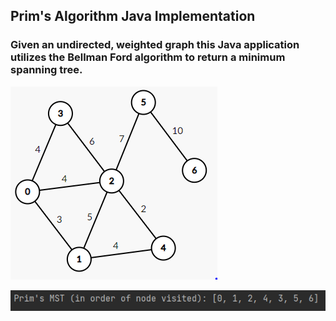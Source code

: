 ## Prim's Algorithm Java Implementation
### Given an undirected, weighted graph this Java application utilizes the Bellman Ford algorithm to return a minimum spanning tree.

![My Image](primsGraph.PNG)

![My Image](mstOutput.PNG)
